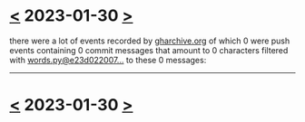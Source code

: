 # [<](2023-01-29.md) 2023-01-30 [>](2023-01-31.md)

there were a lot of events recorded by [gharchive.org](https://www.gharchive.org/) of which 0 were push events containing 0 commit messages that amount to 0 characters filtered with [words.py@e23d022007...](https://github.com/defgsus/good-github/blob/e23d022007992279f9bcb3a9fd40126629d787e2/src/words.py) to these 0 messages:



---

# [<](2023-01-29.md) 2023-01-30 [>](2023-01-31.md)

